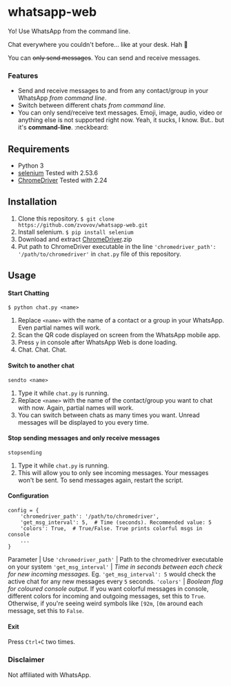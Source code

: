 # whatsapp-web

Yo! Use WhatsApp from the command line.

Chat everywhere you couldn't before... like at your desk. Hah  :frog:

You can ~~only send messages~~. You can send and receive messages.

### Features

  - Send and receive messages to and from any contact/group in your WhatsApp *from command line*.
  - Switch between different chats *from command line*.
  - You can only send/receive text messages. Emoji, image, audio, video or anything else is not supported right now. Yeah, it sucks, I know. But.. but it's **command-line**. :neckbeard:

## Requirements

- Python 3
- [selenium](http://selenium-python.readthedocs.io/installation.html) Tested with 2.53.6
- [ChromeDriver](https://sites.google.com/a/chromium.org/chromedriver/downloads) Tested with 2.24

## Installation

1.  Clone this repository. `$ git clone https://github.com/zvovov/whatsapp-web.git`  
2.  Install selenium. `$ pip install selenium`
3.  Download and extract [ChromeDriver](https://sites.google.com/a/chromium.org/chromedriver/downloads).zip
4.  Put path to ChromeDriver executable in the line `'chromedriver_path': '/path/to/chromedriver'` in `chat.py` file of this repository.  

## Usage

#### Start Chatting  

`$ python chat.py <name>`
  
1.  Replace `<name>` with the name of a contact or a group in your WhatsApp. Even partial names will work.
2.  Scan the QR code displayed on screen from the WhatsApp mobile app.
3.  Press `y` in console after WhatsApp Web is done loading.
4.  Chat. Chat. Chat.

#### Switch to another chat

`sendto <name>`

1.  Type it while `chat.py` is running.
1.  Replace `<name>` with the name of the contact/group you want to chat with now. Again, partial names will work.
2.  You can switch between chats as many times you want. Unread messages will be displayed to you every time.

#### Stop sending messages and only receive messages

`stopsending`

1.  Type it while `chat.py` is running.
1.  This will allow you to only see incoming messages. Your messages won't be sent. To send messages again, restart the script.

#### Configuration

```
config = {
    'chromedriver_path': '/path/to/chromedriver',
    'get_msg_interval': 5,  # Time (seconds). Recommended value: 5
    'colors': True,  # True/False. True prints colorful msgs in console
    ...
}
```

Parameter             | Use
`'chromedriver_path'` | Path to the chromedriver executable on your system
`'get_msg_interval'`  | *Time in seconds between each check for new incoming messages.* Eg. `'get_msg_interval': 5` would check the active chat for any new messages every `5` seconds.
`'colors'`            | *Boolean flag for coloured console output.* If you want colorful messages in console, different colors for incoming and outgoing messages, set this to `True`. Otherwise, if you're seeing weird symbols like `[92m`, `[0m` around each message, set this to `False`.

#### Exit

Press `Ctrl+C` two times.


### Disclaimer

Not affiliated with WhatsApp.

